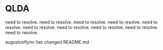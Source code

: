 # QLDA

need to resolve.
need to resolve.
need to resolve.
need to resolve.
need to resolve.
need to resolve.
need to resolve.
need to resolve.
need to resolve.
need to resolve.

augustusflynn has changed README.md